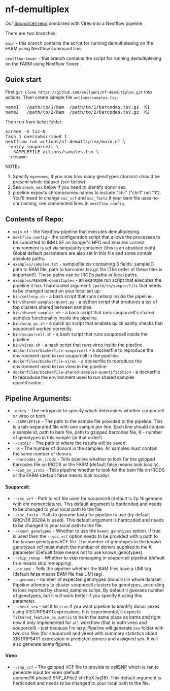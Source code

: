 # nf-demultiplex
Our [Souporcell repo](https://github.com/cellgeni/souporcell) combined with Vireo into a Nextflow pipeline.

There are two branches:

`main` - this branch contains the script for running demultiplexing on the FARM using Nextflow command line.

`nextflow-tower` - this branch contains the script for running demultiplexing on the FARM using Nextflow Tower.

## Quick start
First `git clone https://github.com/cellgeni/nf-demultiplex.git` into actions. Then create sample file `actions/samples.tsv`:
<pre>
name1	/path/to/1/bam	/path/to/1/barcodes.tsv.gz  K1
name2	/path/to/2/bam	/path/to/2/barcodes.tsv.gz  K2
</pre>

Then run from ticket folder:
<pre>
screen -S tic-N
fash 1 oversubscribed 1
nextflow run actions/nf-demultiplex/main.nf \
 -entry souporcell \
 --SAMPLEFILE actions/samples.tsv \
 -resume
</pre>

NOTEs
1. Specify `ngenomes`, if you  now how many genotypes (donors) should be present whole dataset (see below).
2. See `check_sex` below if you need to identify donor sex.
3. pipeline expects chromosomes names to include "chr" ("chr1" not "1"). You'll meed to change `soc_vcf` and `soc_fasta` if your bam file uses no-chr naming, see commented lines in `nextflow.config`.

## Contents of Repo:
* `main.nf` - the Nextflow pipeline that executes demultiplexing.
* `nextflow.config` - the configuration script that allows the processes to be submitted to IBM LSF on Sanger's HPC and ensures correct environment is set via singularity container (this is an absolute path). Global default parameters are also set in this file and some contain absolute paths.
* `examples/samples.txt` - samplefile tsv containing 3 fields: sampleID, path to BAM file, path to barcodes tsv.gz file (The order of these files is important!). These paths can be IRODs paths or local paths.
* `examples/RESUME-demultiplex` - an example run script that executes the pipeline it has 1 hardcoded argument: `/path/to/sample/file` that needs to be changed based on your local set up.
* `bin/cellsnp.sh` - a bash script that runs cellsnp inside the pipeline.
* `bin/shared-samples-quant.py` - a python script that produces a tsv of top clusters shared between samples.
* `bin/shared_samples.sh` - a bash script that runs souporcell's shared samples funcitonality inside the pipeline.
* `bin/soup_qc.sh` - a quick qc script that enables quick sanity checks that souporcell worked correctly.
* `bin/souporcell.sh` - a bash script that runs souporcell inside the pipeline.
* `bin/vireo.sh` - a nash script that runs vireo inside the pipeline.
* `dockerfiles/Dockerfile-souporcell` - a dockerfile to reproduce the environment used to run souporcell in the pipeline.
* `dockerfiles/Dockerfile-vireo` - a dockerfile to reproduce the environment used to run vireo in the pipeline.
* `dockerfiles/Dockerfile-shared-samples-quantification` - a dockerfile to reproduce the environment used to run shared samples quantificaiton.

## Pipeline Arguments:
* `-entry` - The entrypoint to specify which determines whether souporcell or vireo or both.
* `--SAMPLEFILE` - The path to the sample file provided to the pipeline. This is a tab-separated file with one sample per line. Each line should contain a sample id, path to bam file, path to gzipped barcodes file, K - number of genotypes in this sample (in that order!).
* `--outdir` - The path to where the results will be saved.
* `--K` - The number of donors in the samples. All samples must contain the same number of donors.
* `--barcodes_on_irods` - Tells pipeline whether to look for the gzipped barcodes file on IRODS or the FARM (default false means look locally).
* `--bam_on_irods` - Tells pipeline whether to look for the bam file on IRODS or the FARM (default false means look locally).
#### Souporcell:
* `--soc_vcf` - Path to vcf file used for souporcell (default is 2p 1k genome with chr nomenclature). This default argument is hardcoded and needs to be changed to your local path to the file. 
* `--soc_fasta` - Path to  genome fasta for pipeline to use (by default GRCh38 2020A is used). This default argument is hardcoded and needs to be changed to your local path to the file. 
* `--known_genotypes` - Whether to use the `known_genotypes` option. If true is used then the `--soc_vcf` option needs to be provided with a path to the known genotypes VCF file. The number of genotypes in the known genotypes vcf must match the number of donors supplied in the K parameter (Defualt false means not to use known_genotypes).
* `--skip_remap` - Whether to skip remapping in souporcell pipeline (default true means skip remapping).
* `--no_umi` - Tells the pipeline whether the BAM files have a UMI tag (default false means BAM file has UMI tag).
* `--ngenomes` - number of expected genotypes (donors) in whole dataset. Pipeline attempts to cluster souporcell clusters by genotypes, according to loss reported by shared_samples script. By default it guesses number of genotypes, but it will work better if you specify it using this parameter.
* `--check_sex` - set it to `true` if you want pipeline to identify donor sexes using XIST/RPS4Y1 expressions. It is experimental, it expects `filtered_feature_bc_matrix` to be in the same place as bams and right now it only implemented for `all` workflow (that is both vireo and souporcell) - just because I'm lazy. Pipeline will generate `sex` folder with two csv files (for souporcell and vireo) with summary statistics about XIST/RPS4Y1 expression in predicted donors and assigned sex. It will also generate some figures.
#### Vireo
* `--snp_vcf` - The gzipped VCF file to provide to cellSNP which is ran to generate input for vireo (default genome1K.phase3.SNP_AF5e2.chr1toX.hg38). This default argument is hardcoded and needs to be changed to your local path to the file. 